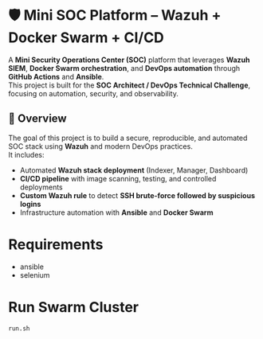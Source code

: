 # 🛡️ Mini SOC Platform – Wazuh + Docker Swarm + CI/CD

A **Mini Security Operations Center (SOC)** platform that leverages **Wazuh SIEM**, **Docker Swarm orchestration**, and **DevOps automation** through **GitHub Actions** and **Ansible**.  
This project is built for the **SOC Architect / DevOps Technical Challenge**, focusing on automation, security, and observability.


## 🚀 Overview

The goal of this project is to build a secure, reproducible, and automated SOC stack using **Wazuh** and modern DevOps practices.  
It includes:
- Automated **Wazuh stack deployment** (Indexer, Manager, Dashboard)
- **CI/CD pipeline** with image scanning, testing, and controlled deployments
- **Custom Wazuh rule** to detect **SSH brute-force followed by suspicious logins**
- Infrastructure automation with **Ansible** and **Docker Swarm**

# Requirements
* ansible
* selenium

# Run Swarm Cluster
`run.sh`
